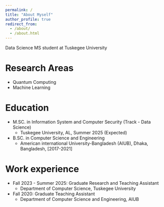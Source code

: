 ```yaml
---
permalink: /
title: "About Myself"
author_profile: true
redirect_from: 
  - /about/
  - /about.html
---
```


Data Science MS student at Tuskegee University

Research Areas
======

* Quantum Computing
* Machine Learning


Education
======
* M.SC. in Information System and Computer Security (Track - Data Science)
	* Tuskegee University, AL, Summer 2025 (Expected)
* B.SC. in Computer Science and Engineering
	* American international University-Bangladesh (AIUB), Dhaka, Bangladesh, [2017-2021]

Work experience
======
* Fall 2023 - Summer 2025: Graduate Research and Teaching Assistant 
  * Department of Computer Science, Tuskegee University
* Fall 2020: Graduate Teaching Assistant 
  * Department of Computer Science and Engineering, AIUB